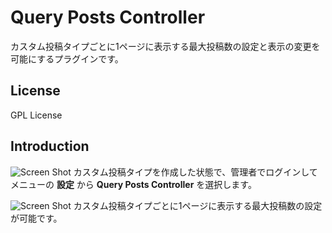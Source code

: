 # Query Posts Controller
カスタム投稿タイプごとに1ページに表示する最大投稿数の設定と表示の変更を可能にするプラグインです。

## License
GPL License

## Introduction
![Screen Shot](https://raw.github.com/tsuyoshiwebcake/wp-query-posts-controller/master/screenshot-01.png)
カスタム投稿タイプを作成した状態で、管理者でログインしてメニューの **設定** から **Query Posts Controller** を選択します。

![Screen Shot](https://raw.github.com/tsuyoshiwebcake/wp-query-posts-controller/master/screenshot-02.png)
カスタム投稿タイプごとに1ページに表示する最大投稿数の設定が可能です。
